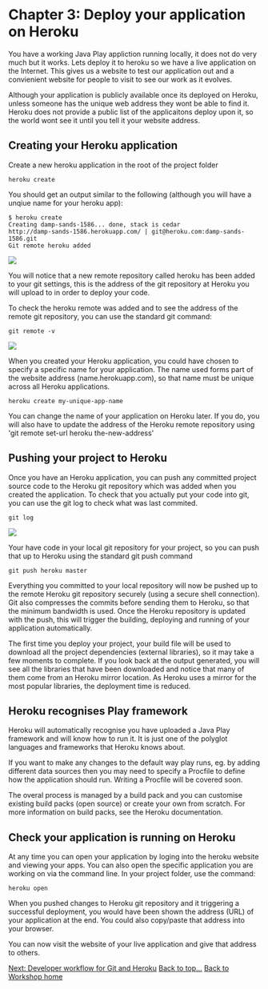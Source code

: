 <link href="index.css" rel="stylesheet" type="text/css">

# <a id="top">Chapter 3: Deploy your application on Heroku </a>

  You have a working Java Play appliction running locally, it does not do very much but it works.  Lets deploy it to heroku so we have a live application on the Internet.  This gives us a website to test our application out and a convienient website for people to visit to see our work as it evolves.

   Although your application is publicly available once its deployed on Heroku, unless someone has the unique web address they wont be able to find it.  Heroku does not provide a public list of the applicaitons deploy upon it, so the world wont see it until you tell it your website address.

## Creating your Heroku application

  Create a new heroku application in the root of the project folder

    heroku create

  You should get an output similar to the following (although you will have a unqiue name for your heroku app):

    $ heroku create
    Creating damp-sands-1586... done, stack is cedar
    http://damp-sands-1586.herokuapp.com/ | git@heroku.com:damp-sands-1586.git
    Git remote heroku added

<a href="images/03x01-heroku-create.png"><img src="images/03x01-heroku-create.png"></a>

  You will notice that a new remote repository called heroku has been added to your git settings, this is the address of the git repository at Heroku you will upload to in order to deploy your code.

  To check the heroku remote was added and to see the address of the remote git repository,  you can use the standard git command:

    git remote -v

<a href="images/03x02-git-remote-v.png"><img src="images/03x02-git-remote-v.png"></a>

  When you created your Heroku application, you could have chosen to specify a specific name for your application.  The name used forms part of the website address (name.herokuapp.com), so that name must be unique across all Heroku applications.

    heroku create my-unique-app-name

  You can change the name of your application on Heroku later.  If you do, you will also have to update the address of the Heroku remote repository using 'git remote set-url heroku the-new-address'


## Pushing your project to Heroku

  Once you have an Heroku application, you can push any committed project source code to the Heroku git repository which was added when you created the application.  To check that you actually put your code into git, you can use the git log to check what was last commited.

    git log

<a href="images/03x03-git-log.png"><img src="images/03x03-git-log.png"></a>

  Your have code in your local git repository for your project, so you can push that up to Heroku using the standard git push command

    git push heroku master

  Everything you committed to your local repository will now be pushed up to the remote Heroku git repository securely (using a secure shell connection).  Git also compresses the commits before sending them to Heroku, so that the minimum bandwidth is used. Once the Heroku repository is updated with the push, this will trigger the building, deploying and running of your application automatically.

  The first time you deploy your project, your build file will be used to download all the project dependencies (external libraries), so it may take a few moments to complete.  If you look back at the output generated, you will see all the libraries that have been downloaded and notice that many of them come from an Heroku mirror location.  As Heroku uses a mirror for the most popular libraries, the deployment time is reduced.

## Heroku recognises Play framework

  Heroku will automatically recognise you have uploaded a Java Play framework and will know how to run it.  It is just one of the polyglot languages and frameworks that Heroku knows about.

  If you want to make any changes to the default way play runs, eg. by adding different data sources then you may need to specify a Procfile to define how the application should run.  Writing a Procfile will be covered soon.

  The overal process is managed by a build pack and you can customise existing build packs (open source) or create your own from scratch.  For more information on build packs, see the Heroku documentation.


## Check your application is running on Heroku

  At any time you can open your application by loging into the heroku website and viewing your apps.  You can also open the specific application you are working on via the command line.  In your project folder, use the command:

    heroku open


  When you pushed changes to Heroku git repository and it triggering a successful deployment, you would have been shown the address (URL) of your application at the end.  You could also copy/paste that address into your browser.

  You can now visit the website of your live application and give that address to others.

[Next: Developer workflow for Git and Heroku](developer-workflow-for-git-and-heroku.html)
[Back to top...](#top)
[Back to Workshop home](/index.html)
